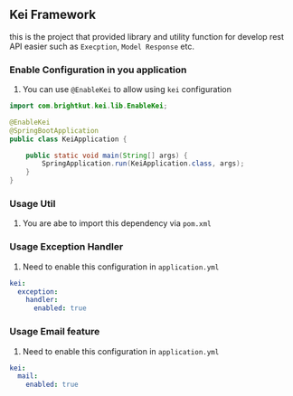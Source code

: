 ## Kei Framework

this is the project that provided library and utility function for develop rest API easier
such as `Execption`, `Model Response` etc.


### Enable Configuration in you application
1. You can use `@EnableKei` to allow using `kei` configuration

```java
import com.brightkut.kei.lib.EnableKei;

@EnableKei
@SpringBootApplication
public class KeiApplication {

    public static void main(String[] args) {
        SpringApplication.run(KeiApplication.class, args);
    }
}
```

### Usage Util
1. You are abe to import this dependency via `pom.xml`

### Usage Exception Handler
1. Need to enable this configuration in `application.yml`

```yaml
kei:
  exception:
    handler:
      enabled: true  
```

### Usage Email feature 
1. Need to enable this configuration in `application.yml`

```yaml
kei:
  mail:
    enabled: true  
```
